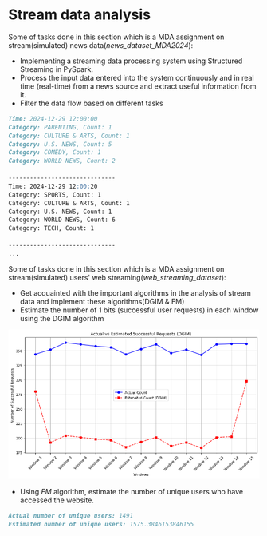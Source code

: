 # Stream data analysis

Some of tasks done in this section which is a MDA assignment on stream(simulated) 
news data(*news_dataset_MDA2024*):
- Implementing a streaming data processing system using Structured Streaming in PySpark.
- Process the input data entered into the system continuously and in real time (real-time) from a news source and extract useful information from it.
- Filter the data flow based on different tasks
```markdown
Time: 2024-12-29 12:00:00
Category: PARENTING, Count: 1
Category: CULTURE & ARTS, Count: 1
Category: U.S. NEWS, Count: 5
Category: COMEDY, Count: 1
Category: WORLD NEWS, Count: 2

------------------------------
Time: 2024-12-29 12:00:20
Category: SPORTS, Count: 1
Category: CULTURE & ARTS, Count: 1
Category: U.S. NEWS, Count: 1
Category: WORLD NEWS, Count: 6
Category: TECH, Count: 1

------------------------------
...
```

Some of tasks done in this section which is a MDA assignment on stream(simulated) users' web streaming(*web_streaming_dataset*):

- Get acquainted with the important algorithms in the analysis of stream data and implement these algorithms(DGIM & FM)
- Estimate the number of 1 bits (successful user requests) in each window using the DGIM algorithm
<p align="center">
    <img src="1.png" alt="Descriptive Alt Text" class="fit-width-image">
</p>

- Using *FM* algorithm, estimate the number of unique users who have accessed the website.
```markdown
Actual number of unique users: 1491
Estimated number of unique users: 1575.3846153846155
```
